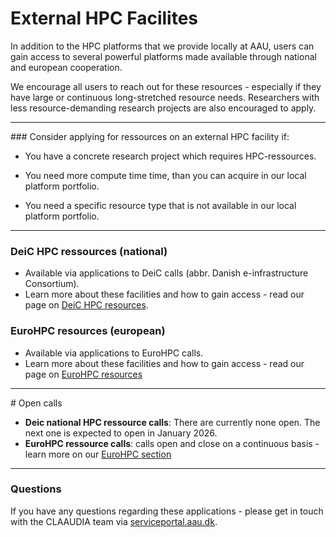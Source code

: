 # External HPC Facilites

In addition to the HPC platforms that we provide locally at AAU, users can gain access to several powerful platforms made available through national and european cooperation.

We encourage all users to reach out for these resources - especially if they have large or continuous long-stretched resource needs. Researchers with less resource-demanding research projects are also encouraged to apply.

<hr>
### Consider applying for ressources on an external HPC facility if:

* You have a concrete research project which requires HPC-ressources.

* You need more compute time time, than you can acquire in our local platform portfolio.

* You need a specific resource type that is not available in our local platform portfolio.
    
<hr>

### DeiC HPC ressources (national)

* Available via applications to DeiC calls (abbr. Danish e-infrastructure Consortium).
* Learn more about these facilities and how to gain access - read our page on [DeiC HPC resources](/external-hpc/deic-resources/).

### EuroHPC resources (european)

* Available via applications to EuroHPC calls.
* Learn more about these facilities and how to gain access - read our page on [EuroHPC resources](/external-hpc/eurohpc-resources/)


<hr>
# Open calls

* **Deic national HPC ressource calls**: There are currently none open. The next one is expected to open in January 2026.
* **EuroHPC ressource calls**: calls open and close on a continuous basis - learn more on our [EuroHPC section](/external-hpc/eurohpc-resources/#applicatons-to-eurohpc)

<hr>

### Questions 
If you have any questions regarding these applications - please get in touch with the CLAAUDIA team via [serviceportal.aau.dk](https://aau.service-now.com/serviceportal?id=sc_cat_item&sys_id=34e8536083cfc21053711d447daad30a).
